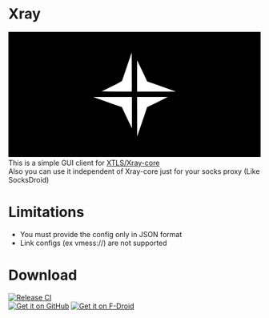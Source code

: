 # Xray
<img src="metadata/en-US/images/featureGraphic.png" alt="App Cover" height="250" />  
This is a simple GUI client for <a href="https://github.com/XTLS/Xray-core">XTLS/Xray-core</a><br />
Also you can use it independent of Xray-core just for your socks proxy (Like SocksDroid)

# Limitations
- You must provide the config only in JSON format
- Link configs (ex vmess://) are not supported

# Download
[![Release CI](https://github.com/SaeedDev94/Xray/actions/workflows/release.yml/badge.svg)](https://github.com/SaeedDev94/Xray/actions)  
<a href="https://github.com/SaeedDev94/Xray/releases"><img src="get-it-on-github.png" alt="Get it on GitHub" height="100" /></a>
<a href="https://f-droid.org/packages/io.github.saeeddev94.xray"><img src="get-it-on-fdroid.png" alt="Get it on F-Droid" height="100" /></a>
